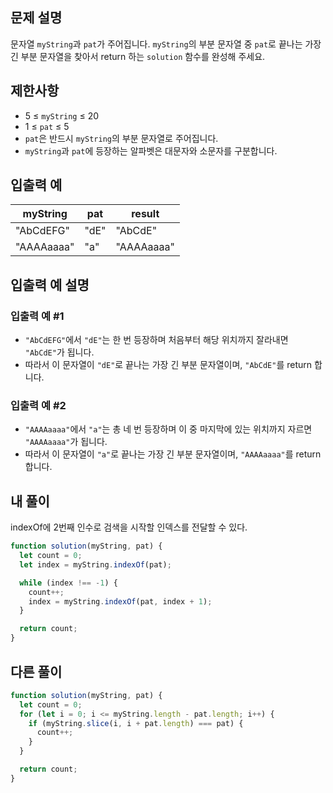 ## 문제 설명

문자열 `myString`과 `pat`가 주어집니다. `myString`의 부분 문자열 중 `pat`로 끝나는 가장 긴 부분 문자열을 찾아서 return 하는 `solution` 함수를 완성해 주세요.

## 제한사항

- 5 ≤ `myString` ≤ 20
- 1 ≤ `pat` ≤ 5
- `pat`은 반드시 `myString`의 부분 문자열로 주어집니다.
- `myString`과 `pat`에 등장하는 알파벳은 대문자와 소문자를 구분합니다.

## 입출력 예

| myString   | pat  | result     |
| ---------- | ---- | ---------- |
| "AbCdEFG"  | "dE" | "AbCdE"    |
| "AAAAaaaa" | "a"  | "AAAAaaaa" |

## 입출력 예 설명

### 입출력 예 #1

- `"AbCdEFG"`에서 `"dE"`는 한 번 등장하며 처음부터 해당 위치까지 잘라내면 `"AbCdE"`가 됩니다.
- 따라서 이 문자열이 `"dE"`로 끝나는 가장 긴 부분 문자열이며, `"AbCdE"`를 return 합니다.

### 입출력 예 #2

- `"AAAAaaaa"`에서 `"a"`는 총 네 번 등장하며 이 중 마지막에 있는 위치까지 자르면 `"AAAAaaaa"`가 됩니다.
- 따라서 이 문자열이 `"a"`로 끝나는 가장 긴 부분 문자열이며, `"AAAAaaaa"`를 return 합니다.

## 내 풀이

indexOf에 2번째 인수로 검색을 시작할 인덱스를 전달할 수 있다.

```js
function solution(myString, pat) {
  let count = 0;
  let index = myString.indexOf(pat);

  while (index !== -1) {
    count++;
    index = myString.indexOf(pat, index + 1);
  }

  return count;
}
```

## 다른 풀이

```js
function solution(myString, pat) {
  let count = 0;
  for (let i = 0; i <= myString.length - pat.length; i++) {
    if (myString.slice(i, i + pat.length) === pat) {
      count++;
    }
  }

  return count;
}
```
